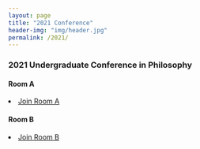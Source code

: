 ```yaml
---
layout: page
title: "2021 Conference"
header-img: "img/header.jpg"
permalink: /2021/
---
```


<div class="container">
  <div class="col-sm-9 col-xs-12">
    <div>
      <h3 class="home-h3">2021 Undergraduate Conference in Philosophy</h3>
    </div>
    <div>
      <h4 class="zoom room">Room A</h4>
      <li class="text-small"><a href="https://emich.zoom.us/j/87084883340">Join Room A</a></li>
      <h4 class="zoom room">Room B</h4>
      <li class="text-small"><a href="https://emich.zoom.us/j/89305848150">Join Room B</a></li>
    </div>
  </div>
</div>
     
